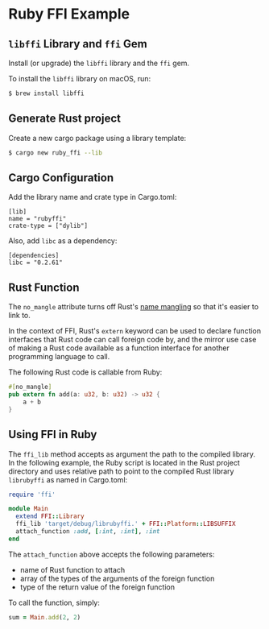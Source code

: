 # Ruby FFI Example

## `libffi` Library and `ffi` Gem

Install (or upgrade) the `libffi` library and the `ffi` gem.

To install the `libffi` library on macOS, run:

```bash
$ brew install libffi
```

## Generate Rust project

Create a new cargo package using a library template:

```bash
$ cargo new ruby_ffi --lib
```

## Cargo Configuration

Add the library name and crate type in Cargo.toml:

```
[lib]
name = "rubyffi"
crate-type = ["dylib"]
```

Also, add `libc` as a dependency:

```
[dependencies]
libc = "0.2.61"
```

## Rust Function

The `no_mangle` attribute turns off Rust's [name mangling][mangling] so that
it's easier to link to.

In the context of FFI, Rust's `extern` keyword can be used to declare function
interfaces that Rust code can call foreign code by, and the mirror use case of
making a Rust code available as a function interface for another programming
language to call.

The following Rust code is callable from Ruby:

```rust
#[no_mangle]
pub extern fn add(a: u32, b: u32) -> u32 {
    a + b
}
```

## Using FFI in Ruby

The `ffi_lib` method accepts as argument the path to the compiled library. In
the following example, the Ruby script is located in the Rust project directory
and uses relative path to point to the compiled Rust library `librubyffi` as
named in Cargo.toml:

```ruby
require 'ffi'

module Main
  extend FFI::Library
  ffi_lib 'target/debug/librubyffi.' + FFI::Platform::LIBSUFFIX
  attach_function :add, [:int, :int], :int
end
```

The `attach_function` above accepts the following parameters:

* name of Rust function to attach
* array of the types of the arguments of the foreign function
* type of the return value of the foreign function

To call the function, simply:

```ruby
sum = Main.add(2, 2)
```

[mangling]: https://en.wikipedia.org/wiki/Name_mangling "Name Mangling on Wikipedia"
